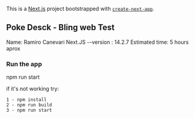 This is a [Next.js](https://nextjs.org/) project bootstrapped with [`create-next-app`](https://github.com/vercel/next.js/tree/canary/packages/create-next-app).

## Poke Desck - Bling web Test 

Name: Ramiro Canevari
Next.JS --version : 14.2.7
Estimated time: 5 hours aprox

### Run the app 

npm run start

if it's not working try:
```
1 - npm install
2 - npm run build
3 - npm run start
